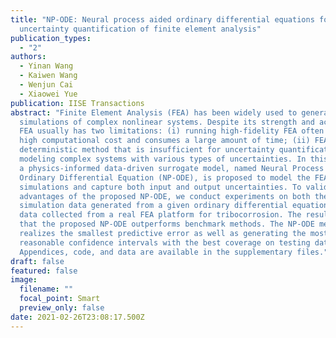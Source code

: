 ```yaml
---
title: "NP-ODE: Neural process aided ordinary differential equations for
  uncertainty quantification of finite element analysis"
publication_types:
  - "2"
authors:
  - Yinan Wang
  - Kaiwen Wang
  - Wenjun Cai
  - Xiaowei Yue
publication: IISE Transactions
abstract: "Finite Element Analysis (FEA) has been widely used to generate
  simulations of complex nonlinear systems. Despite its strength and accuracy,
  FEA usually has two limitations: (i) running high-fidelity FEA often requires
  high computational cost and consumes a large amount of time; (ii) FEA is a
  deterministic method that is insufficient for uncertainty quantification when
  modeling complex systems with various types of uncertainties. In this article,
  a physics-informed data-driven surrogate model, named Neural Process Aided
  Ordinary Differential Equation (NP-ODE), is proposed to model the FEA
  simulations and capture both input and output uncertainties. To validate the
  advantages of the proposed NP-ODE, we conduct experiments on both the
  simulation data generated from a given ordinary differential equation and the
  data collected from a real FEA platform for tribocorrosion. The results show
  that the proposed NP-ODE outperforms benchmark methods. The NP-ODE method
  realizes the smallest predictive error as well as generating the most
  reasonable confidence intervals with the best coverage on testing data points.
  Appendices, code, and data are available in the supplementary files."
draft: false
featured: false
image:
  filename: ""
  focal_point: Smart
  preview_only: false
date: 2021-02-26T23:08:17.500Z
---
```


